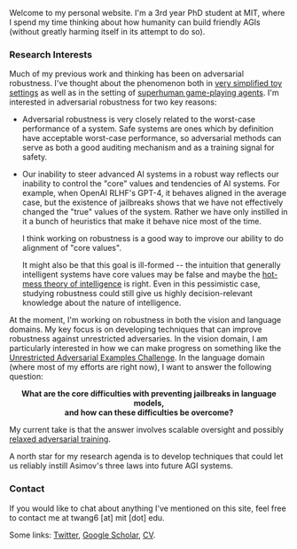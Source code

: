 Welcome to my personal website.
I'm a 3rd year PhD student at MIT, where I spend my time thinking about how humanity can build friendly AGIs (without greatly harming itself in its attempt to do so).

### Research Interests

Much of my previous work and thinking has been on adversarial robustness. I've thought about the phenomenon both in [very simplified toy settings](https://dspace.mit.edu/handle/1721.1/139041) as well as in the setting of [superhuman game-playing agents](https://arxiv.org/abs/2211.00241). I'm interested in adversarial robustness for two key reasons:

- Adversarial robustness is very closely related to the worst-case performance of a system. Safe systems are ones which by definition have acceptable worst-case performance, so adversarial methods can serve as both a good auditing mechanism and as a training signal for safety.

- Our inability to steer advanced AI systems in a robust way reflects our inability to control the "core" values and tendencies of AI systems. For example, when OpenAI RLHF's GPT-4, it behaves aligned in the average case, but the existence of jailbreaks shows that we have not effectively changed the "true" values of the system. Rather we have only instilled in it a bunch of heuristics that make it behave nice most of the time.

  I think working on robustness is a good way to improve our ability to do alignment of "core values".
  
  It might also be that this goal is ill-formed -- the intuition that generally intelligent systems have core values may be false and maybe the [hot-mess theory of intelligence](https://sohl-dickstein.github.io/2023/03/09/coherence.html) is right. Even in this pessimistic case, studying robustness could still give us highly decision-relevant knowledge about the nature of intelligence.

At the moment, I'm working on robustness in both the vision and language domains. My key focus is on developing techniques that can improve robustness against unrestricted adversaries. In the vision domain, I am particularly interested in how we can make progress on something like the [Unrestricted Adversarial Examples Challenge](https://github.com/openphilanthropy/unrestricted-adversarial-examples). In the language domain (where most of my efforts are right now), I want to answer the following question:

<p style="text-align: center;"><b>What are the core difficulties with preventing jailbreaks in language models,<br>and how can these difficulties be overcome?</b></p>

My current take is that the answer involves scalable oversight and possibly [relaxed adversarial training](https://www.alignmentforum.org/posts/atBQ3NHyqnBadrsGP/latent-adversarial-training).

A north star for my research agenda is to develop techniques that could let us
reliably instill Asimov's three laws into future AGI systems.

### Contact

If you would like to chat about anything I've mentioned on this site,
feel free to contact me at
twang6 [at] mit [dot] edu.

Some links:
[Twitter](https://twitter.com/5kovt),
[Google Scholar](https://scholar.google.com/citations?user=YWiob00AAAAJ),
[CV](docs/tony-wang-cv.pdf).
